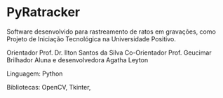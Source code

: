 # PyRatracker
Software desenvolvido para rastreamento de ratos em gravações, como Projeto de Iniciação Tecnológica na Universidade Positivo.

Orientador Prof. Dr. Ilton Santos da Silva
Co-Orientador Prof. Geucimar Brilhador
Aluna e desenvolvedora Agatha Leyton

Linguagem: Python

Bibliotecas: OpenCV, Tkinter, 
